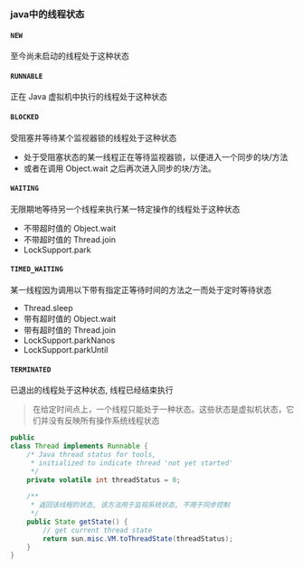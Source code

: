 ### java中的线程状态
#### `NEW`
至今尚未启动的线程处于这种状态
 

#### `RUNNABLE`
正在 Java 虚拟机中执行的线程处于这种状态

#### `BLOCKED`
受阻塞并等待某个监视器锁的线程处于这种状态
- 处于受阻塞状态的某一线程正在等待监视器锁，以便进入一个同步的块/方法
- 或者在调用 Object.wait 之后再次进入同步的块/方法。

#### `WAITING`
无限期地等待另一个线程来执行某一特定操作的线程处于这种状态
- 不带超时值的 Object.wait
- 不带超时值的 Thread.join
- LockSupport.park

#### `TIMED_WAITING`
某一线程因为调用以下带有指定正等待时间的方法之一而处于定时等待状态
- Thread.sleep
- 带有超时值的 Object.wait
- 带有超时值的 Thread.join
- LockSupport.parkNanos
- LockSupport.parkUntil


#### `TERMINATED`
已退出的线程处于这种状态, 线程已经结束执行


> 在给定时间点上，一个线程只能处于一种状态。这些状态是虚拟机状态，它们并没有反映所有操作系统线程状态

```java
public
class Thread implements Runnable {
    /* Java thread status for tools,
     * initialized to indicate thread 'not yet started'
     */
    private volatile int threadStatus = 0;
    
    /**
     * 返回该线程的状态, 该方法用于监视系统状态, 不用于同步控制 
     */
    public State getState() {
        // get current thread state
        return sun.misc.VM.toThreadState(threadStatus); 
    }
}
```